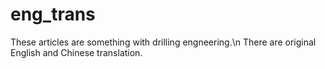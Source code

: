 # eng_trans
These articles are something with drilling engneering.\n
There are original English and Chinese translation.
